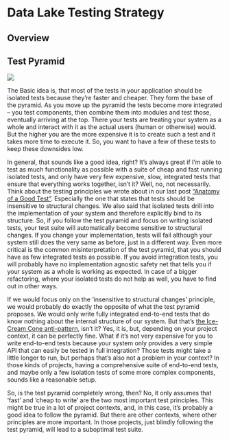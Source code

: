 # Data Lake Testing Strategy

## Overview

## Test Pyramid

![](https://i.imgur.com/SheVlE0.png)

The Basic idea is, that most of the tests in your application should be isolated tests because they’re faster and cheaper. They form the base of the pyramid. As you move up the pyramid the tests become more integrated – you test components, then combine them into modules and test those, eventually arriving at the top. There your tests are treating your system as a whole and interact with it as the actual users (human or otherwise) would. But the higher you are the more expensive it is to create such a test and it takes more time to execute it. So, you want to have a few of these tests to keep these downsides low.

In general, that sounds like a good idea, right? It’s always great if I’m able to test as much functionality as possible with a suite of cheap and fast running isolated tests, and only have very few expensive, slow, integrated tests that ensure that everything works together, isn’t it? Well, no, not necessarily. Think about the testing principles we wrote about in our last post [“Anatomy of a Good Test”](https://www.innoq.com/en/blog/anatomy-of-a-good-test/). Especially the one that states that tests should be insensitive to structural changes. We also said that isolated tests drill into the implementation of your system and therefore explicitly bind to its structure. So, if you follow the test pyramid and focus on writing isolated tests, your test suite will automatically become sensitive to structural changes. If you change your implementation, tests will fail although your system still does the very same as before, just in a different way. Even more critical is the common misinterpretation of the test pyramid, that you should have as few integrated tests as possible. If you avoid integration tests, you will probably have no implementation agnostic safety net that tells you if your system as a whole is working as expected. In case of a bigger refactoring, where your isolated tests do not help as well, you have to find out in other ways.

If we would focus only on the ‘insensitive to structural changes’ principle, we would probably do exactly the opposite of what the test pyramid proposes. We would only write fully integrated end-to-end tests that do know nothing about the internal structure of our system. But that’s [the Ice-Cream Cone anti-pattern](https://alisterbscott.com/kb/testing-pyramids/), isn’t it? Yes, it is, but, depending on your project context, it can be perfectly fine. What if it’s not very expensive for you to write end-to-end tests because your system only provides a very simple API that can easily be tested in full integration? Those tests might take a little longer to run, but perhaps that’s also not a problem in your context? In those kinds of projects, having a comprehensive suite of end-to-end tests, and maybe only a few isolation tests of some more complex components, sounds like a reasonable setup.

So, is the test pyramid completely wrong, then? No, it only assumes that ‘fast’ and ‘cheap to write’ are the two most important test principles. This might be true in a lot of project contexts, and, in this case, it’s probably a good idea to follow the pyramid. But there are other contexts, where other principles are more important. In those projects, just blindly following the test pyramid, will lead to a suboptimal test suite.
